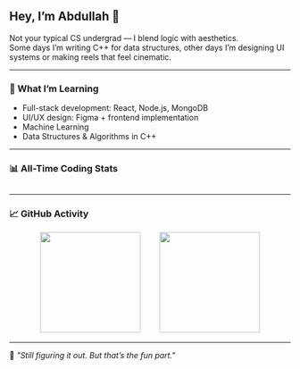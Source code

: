 ## Hey, I’m Abdullah 👋

Not your typical CS undergrad — I blend logic with aesthetics.  
Some days I’m writing C++ for data structures, other days I’m designing UI systems or making reels that feel cinematic.

---

### 🧠 What I’m Learning
- Full-stack development: React, Node.js, MongoDB
- UI/UX design: Figma + frontend implementation
- Machine Learning
- Data Structures & Algorithms in C++

---

### 📊 All-Time Coding Stats

<!--START_WAKATIME_SECTION-->
```txt
```
<!--END_WAKATIME_SECTION-->

---

### 📈 GitHub Activity

<div align="center">
  <img src="https://github-readme-stats.vercel.app/api?username=mohdabdullahmeraj&show_icons=true&theme=tokyonight&hide_border=true&hide=prs" height="180px"/>
  <img src="https://github-readme-stats.vercel.app/api/top-langs/?username=mohdabdullahmeraj&layout=compact&theme=tokyonight&hide_border=true" height="180px" style="margin-left: 30px;" />
</div>

---

🧭 *"Still figuring it out. But that’s the fun part."*
